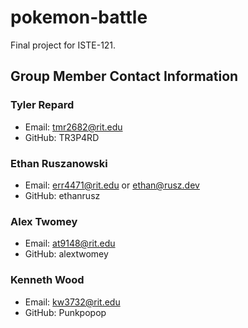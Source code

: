# pokemon-battle
Final project for ISTE-121.

## Group Member Contact Information
### Tyler Repard
- Email: tmr2682@rit.edu
- GitHub: TR3P4RD

### Ethan Ruszanowski
- Email: err4471@rit.edu or ethan@rusz.dev
- GitHub: ethanrusz

### Alex Twomey
- Email: at9148@rit.edu
- GitHub: alextwomey

### Kenneth Wood
- Email: kw3732@rit.edu
- GitHub: Punkpopop
